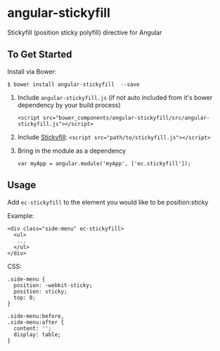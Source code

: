# angular-stickyfill
Stickyfill (position sticky polyfill) directive for Angular


To Get Started
--------------
Install via Bower: 

  `$ bower install angular-stickyfill  --save`

1. Include `angular-stickyfill.js` (if not auto included from it's bower dependency by your build process)

   `<script src="bower_components/angular-stickyfill/src/angular-stickyfill.js"></script>`

2. Include [Stickyfill](https://github.com/wilddeer/stickyfill):
    `<script src="path/to/stickyfill.js"></script>`  

3. Bring in the module as a dependency

   `var myApp = angular.module('myApp', ['ec.stickyfill']);`

Usage
------

Add `ec-stickyfill` to the element you would like to be position:sticky

Example:
```
<div class="side-menu" ec-stickyfill>
  <ul>
   ...
  </ul>
</div>
```

CSS:
```
.side-menu {
  position: -webkit-sticky;
  position: sticky;
  top: 0;
}

.side-menu:before,
.side-menu:after {
  content: '';
  display: table;
}
```
    

